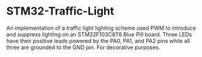 # STM32-Traffic-Light
An implementation of a traffic light lighting scheme used PWM to introduce and suppress lighting on an STM32F103C8T6 Blue Pill board. Three LEDs have their positive leads powered by the PA0, PA1, and PA2 pins while all three are grounded to the GND pin. For decorative purposes.


